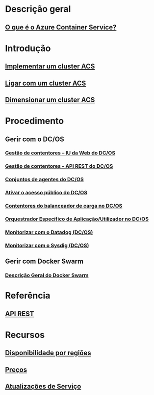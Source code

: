 # Descrição geral
## [O que é o Azure Container Service?](container-service-intro.md)
# Introdução

## [Implementar um cluster ACS](container-service-deployment.md)
## [Ligar com um cluster ACS](container-service-connect.md)
## [Dimensionar um cluster ACS](container-service-scale.md)

# Procedimento

## Gerir com o DC/OS
### [Gestão de contentores – IU da Web do DC/OS](container-service-mesos-marathon-ui.md)
### [Gestão de contentores - API REST do DC/OS](container-service-mesos-marathon-rest.md)
### [Conjuntos de agentes do DC/OS](container-service-dcos-agents.md)
### [Ativar o acesso público do DC/OS](container-service-enable-public-access.md)
### [Contentores do balanceador de carga no DC/OS](container-service-load-balancing.md)
### [Orquestrador Específico de Aplicação/Utilizador no DC/OS](container-service-application-specific-marathon.md)
### [Monitorizar com o Datadog (DC/OS)](container-service-monitoring.md)
### [Monitorizar com o Sysdig (DC/OS)](container-service-monitoring-sysdig.md)
## Gerir com Docker Swarm
### [Descrição Geral do Docker Swarm](container-service-docker-swarm.md)

# Referência
## [API REST](https://docs.microsoft.com/rest/api/compute/containerservices/)

# Recursos
## [Disponibilidade por regiões](https://azure.microsoft.com/regions/services/)
## [Preços](https://azure.microsoft.com/pricing/details/container-service/)
## [Atualizações de Serviço](https://azure.microsoft.com/en-us/updates/?product=container-service&updatetype=&platform=)


<!--HONumber=Nov16_HO2-->


